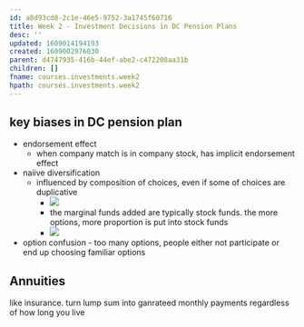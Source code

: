 ```yaml
---
id: a8d93cd8-2c1e-46e5-9752-3a1745f60716
title: Week 2 - Investment Decisions in DC Pension Plans
desc: ''
updated: 1609014194193
created: 1609002976030
parent: d4747935-416b-44ef-abe2-c472208aa31b
children: []
fname: courses.investments.week2
hpath: courses.investments.week2
---
```

## key biases in DC pension plan

- endorsement effect
  - when company match is in company stock, has implicit endorsement effect 
- naiive diversification
  - influenced by composition of choices, even if some of choices are duplicative
    - ![](/dendron-notes/assets/images/2020-12-26-13-42-18.png)
    - the marginal funds added are typically stock funds. the more options, more proportion is put into stock funds
    - ![](/dendron-notes/assets/images/2020-12-26-13-44-58.png)
- option confusion - too many options, people either not participate or end up choosing familiar options

## Annuities

like insurance. turn lump sum into ganrateed monthly payments regardless of how long you live

